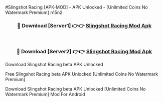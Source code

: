 #Slingshot Racing [APK-MOD] - APK Unlocked - [Unlimited Coins No Watermark Premium] n15n2



<div align="center">

<h3>🔴 Download [Server1] 👉👉 <a href="https://momento.my/?title=Slingshot_Racing">Slingshot Racing Mod Apk</a></h3><br>

<h3>🔴 Download [Server2] 👉👉 <a href="https://momento.my/?title=Slingshot_Racing">Slingshot Racing Mod Apk</a></h3>
</div>



Download Slingshot Racing beta APK Unlocked

Free Slingshot Racing beta APK Unlocked [Unlimited Coins No Watermark Premium]

Download Slingshot Racing beta APK Unlocked [Unlimited Coins No Watermark Premium] Mod For Android
